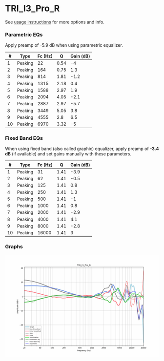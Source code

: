 # TRI_I3_Pro_R
See [usage instructions](https://github.com/jaakkopasanen/AutoEq#usage) for more options and info.

### Parametric EQs
Apply preamp of -5.9 dB when using parametric equalizer.

|   # | Type    |   Fc (Hz) |    Q |   Gain (dB) |
|-----|---------|-----------|------|-------------|
|   1 | Peaking |        22 | 0.54 |        -4   |
|   2 | Peaking |       164 | 0.75 |         1.3 |
|   3 | Peaking |       814 | 1.81 |        -1.2 |
|   4 | Peaking |      1315 | 2.18 |         0.4 |
|   5 | Peaking |      1588 | 2.97 |         1.9 |
|   6 | Peaking |      2094 | 4.05 |        -2.1 |
|   7 | Peaking |      2887 | 2.97 |        -5.7 |
|   8 | Peaking |      3449 | 5.05 |         3.8 |
|   9 | Peaking |      4555 | 2.8  |         6.5 |
|  10 | Peaking |      6970 | 3.32 |        -5   |

### Fixed Band EQs
When using fixed band (also called graphic) equalizer, apply preamp of **-3.4 dB** (if available) and set gains manually with these parameters.

|   # | Type    |   Fc (Hz) |    Q |   Gain (dB) |
|-----|---------|-----------|------|-------------|
|   1 | Peaking |        31 | 1.41 |        -3.9 |
|   2 | Peaking |        62 | 1.41 |        -0.5 |
|   3 | Peaking |       125 | 1.41 |         0.8 |
|   4 | Peaking |       250 | 1.41 |         1.3 |
|   5 | Peaking |       500 | 1.41 |        -1   |
|   6 | Peaking |      1000 | 1.41 |         0.8 |
|   7 | Peaking |      2000 | 1.41 |        -2.9 |
|   8 | Peaking |      4000 | 1.41 |         4.1 |
|   9 | Peaking |      8000 | 1.41 |        -2.8 |
|  10 | Peaking |     16000 | 1.41 |         3   |

### Graphs
![](./TRI_I3_Pro_R.png)
